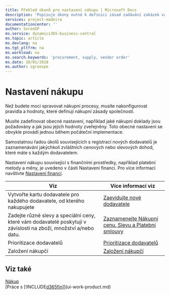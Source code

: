 ```yaml
---
title: Přehled úkonů pro nastavení nákupu | Microsoft Docs
description: 'Popisuje úkony nutné k definici zásad zadávání zakázek vaší společnosti, a nastavuje nákupní procesy.'
services: project-madeira
documentationcenter: ''
author: SorenGP
ms.service: dynamics365-business-central
ms.topic: article
ms.devlang: na
ms.tgt_pltfrm: na
ms.workload: na
ms.search.keywords: 'procurement, supply, vendor order'
ms.date: 10/01/2018
ms.author: sgroespe
---
```

# <a name="setting-up-purchasing"></a>Nastavení nákupu
Než budete moci spravovat nákupní procesy, musíte nakonfigurovat pravidla a hodnoty, které definují nákupní zásady společnosti.

Musíte zadefinovat obecné nastavení, například jaké nákupní doklady jsou požadovány a jak jsou jejich hodnoty zveřejněny. Toto obecné nastavení se obvykle provádí jednou během počáteční implementace.

Samostatnou řadou úkolů souvisejících s registrací nových dodavatelů je zaznamenávání jakýchkoli zvláštních cenových nebo slevových dohod, které máte s každým dodavatelem.

Nastavení nákupu související s finančními prostředky, například platební metody a měny, je uvedeno v části Nastavení financí. Pro více informací navštivte [Nastavení financí](finance-setup-finance.md).

| Viz | Více informací viz |
| --- | --- |
| Vytvořte kartu dodavatele pro každého dodavatele, od kterého nakupujete|[Zaevidujte nové dodavatele](purchasing-how-register-new-vendors.md) |
| Zadejte různé slevy a speciální ceny, které vám dodavatelé poskytují v závislosti na zboží, množství a/nebo datu. |[Zaznamenejte Nákupní cenu, Slevu a Platební smlouvy](purchasing-how-record-purchase-price-discount-payment-agreements.md) |
| Prioritizace dodavatelů |[Prioritizace dodavatelů](purchasing-how-prioritize-vendors.md) |
| Založení nákupčí |[Založení nákupčí](purchasing-how-setup-purchasers.md) |

## <a name="see-also"></a>Viz také
[Nákup](purchasing-manage-purchasing.md)  
[Práce s [!INCLUDE[d365fin](includes/d365fin_md.md)]](ui-work-product.md)
